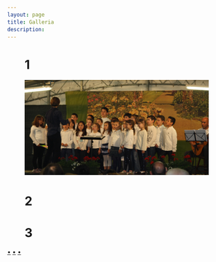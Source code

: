 ```yaml
---
layout: page
title: Galleria
description: 
---
```


<link rel="stylesheet" href="{{ "/assets/css/gallery.prefixed.css" | relative_url }}" />

<div class="gallery items-3">
  <div id="item-1" class="control-operator"></div>
  <div id="item-2" class="control-operator"></div>
  <div id="item-3" class="control-operator"></div>

  <figure class="item">
    <h1>1</h1>
    <img src="assets/images/gallery/2013/clauiano_25_apr_2013.jpg" />
  </figure>

  <figure class="item">
    <h1>2</h1>
  </figure>

  <figure class="item">
    <h1>3</h1>
  </figure>

  <div class="controls">
    <a href="#item-1" class="control-button">•</a>
    <a href="#item-2" class="control-button">•</a>
    <a href="#item-3" class="control-button">•</a>
  </div>
</div>


